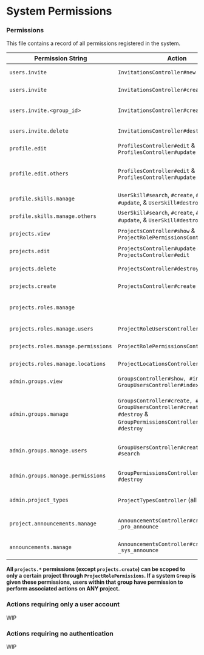 # System Permissions

### Permissions

This file contains a record of all permissions registered in the system.

| Permission String | Action | Description |
| ----------------- | ------ | ----------- |
| `users.invite` | `InvitationsController#new` | Allows user to access a user invitation form |
| `users.invite` | `InvitationsController#create` | Allows user to create a user invitation |
| `users.invite.<group_id>` | `InvitationsController#create` | Allows a user to invite users into the group with `id` of `group_id` |
| `users.invite.delete` | `InvitationsController#destroy` | Allows a user to delete any invitation |
| `profile.edit` | `ProfilesController#edit` & `ProfilesController#update` | Allows a user to edit his own profile |
| `profile.edit.others` | `ProfilesController#edit` & `ProfilesController#update` | Allows a user to edit others profile (A user with this permission can **also** edit his own profile) |
| `profile.skills.manage` | `UserSkill#search`, `#create`, `#edit`, `#update`, & `UserSkill#destroy` | Allows a user to edit their skills set |
| `profile.skills.manage.others` | `UserSkill#search`, `#create`, `#edit`, `#update`, & `UserSkill#destroy` | Allows a user to edit other users' skills set |
| `projects.view` | `ProjectsController#show` & `ProjectRolePermissionsController#index` | Gives permission to view a project |
| `projects.edit` | `ProjectsController#update` & `ProjectsController#edit` | Gives permission to edit a project |
| `projects.delete` | `ProjectsController#destroy` | Gives permission to delete a project |
| `projects.create` | `ProjectsController#create` | Gives permission to create a new project |
| `projects.roles.manage` |  | Allows a user to manage a ProjectRole, its locations, users, & permissions |
| `projects.roles.manage.users` | `ProjectRoleUsersController` | Allows a user to manage a ProjectRoles users|
| `projects.roles.manage.permissions` | `ProjectRolePermissionsController` | Allows a user to manage a ProjectRoles permissions |
| `projects.roles.manage.locations` | `ProjectLocationsController` | Allows a user to manage a Projects locations |
| `admin.groups.view` | `GroupsController#show, #index` & `GroupUsersController#index`  | Allows user to views groups (And group users) |
| `admin.groups.manage` | `GroupsController#create, #destroy` & `GroupUsersController#create, #search, #destroy` & `GroupPermissionsController#create` & `#destroy` | Allows a user to manage groups (creation/deletion), as well as group users (addition, removal), and group permissions (adding/removing) |
| `admin.groups.manage.users` | `GroupUsersController#create, #destroy #search` | Allows user to manage users within a group (addition, removal) |
| `admin.groups.manage.permissions` | `GroupPermissionsController#create` & `#destroy` | Allows user to manage permissions that a group has |
| `admin.project_types` | `ProjectTypesController` (all actions) | Allows user to manage `ProjectType` (creation/deletion/updating) |
| `project.announcements.manage` | `AnnouncementsController#create/destroy _pro_announce` | Allows user to manage `ProjectAnnouncement` (creation/deletion) |
| `announcements.manage` | `AnnouncementsController#create/destroy _sys_announce` | Allows user to manage `SystemAnnouncement` (creation/deletion) |

**All `projects.*` permissions (except `projects.create`) can be scoped to only a certain project through `ProjectRolePermissions`. If a system `Group` is given these permissions, users within that group have permission to perform associated actions on ANY project.**
### Actions requiring only a user account

WIP

### Actions requiring no authentication

WIP
